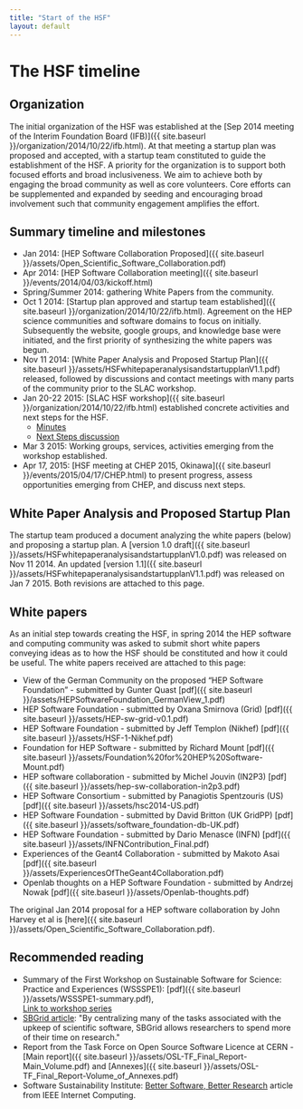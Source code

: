 ```yaml
---
title: "Start of the HSF"
layout: default
---
```


# The HSF timeline

## Organization

The initial organization of the HSF was established at the [Sep 2014 meeting of
the Interim Foundation Board
(IFB)]({{ site.baseurl }}/organization/2014/10/22/ifb.html). At that meeting a
startup plan was proposed and accepted, with a startup team constituted to guide
the establishment of the HSF. A priority for the organization is to support both
focused efforts and broad inclusiveness. We aim to achieve both by engaging the
broad community as well as core volunteers. Core efforts can be supplemented and
expanded by seeding and encouraging broad involvement such that community
engagement amplifies the effort.

## Summary timeline and milestones

- Jan 2014: [HEP Software Collaboration
  Proposed]({{ site.baseurl }}/assets/Open_Scientific_Software_Collaboration.pdf)
- Apr 2014: [HEP Software Collaboration
  meeting]({{ site.baseurl }}/events/2014/04/03/kickoff.html)
- Spring/Summer 2014: gathering White Papers from the community.
- Oct 1 2014: [Startup plan approved and startup team
  established]({{ site.baseurl }}/organization/2014/10/22/ifb.html). Agreement
  on the HEP science communities and software domains to focus on initially.
  Subsequently the website, google groups, and knowledge base were initiated,
  and the first priority of synthesizing the white papers was begun.
- Nov 11 2014: [White Paper Analysis and Proposed Startup
  Plan]({{ site.baseurl }}/assets/HSFwhitepaperanalysisandstartupplanV1.1.pdf)
  released, followed by discussions and contact meetings with many parts of the
  community prior to the SLAC workshop.
- Jan 20-22 2015: [SLAC HSF
  workshop]({{ site.baseurl }}/organization/2014/10/22/ifb.html) established
  concrete activities and next steps for the HSF.
  - [Minutes](https://docs.google.com/document/d/1R6CnNTx4aEQAKxAVYGt1FZYeru0wOpQtcynJKC4iiIw)
  - [Next Steps discussion](https://docs.google.com/document/d/1kumAbqzZdLS9IgN6J0HswLne9Ny1otXO-xQXSQ1TwTU)
- Mar 3 2015: Working groups, services, activities emerging from the workshop
  established.
- Apr 17, 2015: [HSF meeting at CHEP 2015,
  Okinawa]({{ site.baseurl }}/events/2015/04/17/CHEP.html) to present progress,
  assess opportunities emerging from CHEP, and discuss next steps.

## White Paper Analysis and Proposed Startup Plan

The startup team produced a document analyzing the white papers (below) and
proposing a startup plan. A [version 1.0
draft]({{ site.baseurl }}/assets/HSFwhitepaperanalysisandstartupplanV1.0.pdf)
was released on Nov 11 2014. An updated [version
1.1]({{ site.baseurl }}/assets/HSFwhitepaperanalysisandstartupplanV1.1.pdf) was
released on Jan 7 2015. Both revisions are attached to this page.

## White papers

As an initial step towards creating the HSF, in spring 2014 the HEP software and
computing community was asked to submit short white papers conveying ideas as to
how the HSF should be constituted and how it could be useful. The white papers
received are attached to this page:

- View of the German Community on the proposed “HEP Software Foundation” -
  submitted by Gunter Quast
  [pdf]({{ site.baseurl }}/assets/HEPSoftwareFoundation_GermanView_1.pdf)
- HEP Software Foundation - submitted by Oxana Smirnova (Grid)
  [pdf]({{ site.baseurl }}/assets/HEP-sw-grid-v0.1.pdf)
- ​HEP Software Foundation - submitted by Jeff Templon (Nikhef)
  [pdf]({{ site.baseurl }}/assets/HSF-1-Nikhef.pdf)
- Foundation for HEP Software - submitted by Richard Mount
  [pdf]({{ site.baseurl }}/assets/Foundation%20for%20HEP%20Software-Mount.pdf)
- HEP software collaboration - submitted by Michel Jouvin (IN2P3)
  [pdf]({{ site.baseurl }}/assets/hep-sw-collaboration-in2p3.pdf)
- HEP Software Consortium - submitted by Panagiotis Spentzouris (US)
  [pdf]({{ site.baseurl }}/assets/hsc2014-US.pdf)
- HEP Software Foundation - submitted by David Britton (UK GridPP)
  [pdf]({{ site.baseurl }}/assets/software_foundation-db-UK.pdf)
- HEP Software Foundation - submitted by Dario Menasce (INFN)
  [pdf]({{ site.baseurl }}/assets/INFNContribution_Final.pdf)
- Experiences of the Geant4 Collaboration - submitted by Makoto Asai
  [pdf]({{ site.baseurl }}/assets/ExperiencesOfTheGeant4Collaboration.pdf)
- Openlab thoughts on a HEP Software Foundation - submitted by Andrzej Nowak
  [pdf]({{ site.baseurl }}/assets/Openlab-thoughts.pdf)

The original Jan 2014 proposal for a HEP software collaboration by John Harvey
et al is
[here]({{ site.baseurl }}/assets/Open_Scientific_Software_Collaboration.pdf).

## Recommended reading

- Summary of the First Workshop on Sustainable Software for Science: Practice
  and Experiences (WSSSPE1):
  [pdf]({{ site.baseurl }}/assets/WSSSPE1-summary.pdf),  
  [Link to workshop series](http://wssspe.researchcomputing.org.uk/)
- [SBGrid article](http://elifesciences.org/content/2/e01456): "By centralizing
  many of the tasks associated with the upkeep of scientific software, SBGrid
  allows researchers to spend more of their time on research."
- Report from the Task Force on Open Source Software Licence at CERN - [Main
  report]({{ site.baseurl }}/assets/OSL-TF_Final_Report-Main_Volume.pdf) and
  [Annexes]({{ site.baseurl }}/assets/OSL-TF_Final_Report-Volume_of_Annexes.pdf)
- Software Sustainability Institute:
  [Better Software, Better Research](http://www.software.ac.uk/resources/publications/better-software-better-research)
  article from IEEE Internet Computing.
